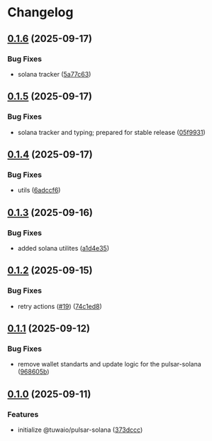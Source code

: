 # Changelog

## [0.1.6](https://github.com/TuwaIO/pulsar-core/compare/pulsar-solana-v0.1.5...pulsar-solana-v0.1.6) (2025-09-17)


### Bug Fixes

* solana tracker ([5a77c63](https://github.com/TuwaIO/pulsar-core/commit/5a77c63bd61f19c3a458e95040b5dbfa87803d41))

## [0.1.5](https://github.com/TuwaIO/pulsar-core/compare/pulsar-solana-v0.1.4...pulsar-solana-v0.1.5) (2025-09-17)


### Bug Fixes

* solana tracker and typing; prepared for stable release ([05f9931](https://github.com/TuwaIO/pulsar-core/commit/05f9931869d420d6ff50486ae72272520f90249a))

## [0.1.4](https://github.com/TuwaIO/pulsar-core/compare/pulsar-solana-v0.1.3...pulsar-solana-v0.1.4) (2025-09-17)


### Bug Fixes

* utils ([6adccf6](https://github.com/TuwaIO/pulsar-core/commit/6adccf62d413cedc9405815b7279b2e926b9d10a))

## [0.1.3](https://github.com/TuwaIO/pulsar-core/compare/pulsar-solana-v0.1.2...pulsar-solana-v0.1.3) (2025-09-16)


### Bug Fixes

* added solana utilites ([a1d4e35](https://github.com/TuwaIO/pulsar-core/commit/a1d4e3550f50724894a68a87c5e689beda0090b2))

## [0.1.2](https://github.com/TuwaIO/pulsar-core/compare/pulsar-solana-v0.1.1...pulsar-solana-v0.1.2) (2025-09-15)


### Bug Fixes

* retry actions ([#19](https://github.com/TuwaIO/pulsar-core/issues/19)) ([74c1ed8](https://github.com/TuwaIO/pulsar-core/commit/74c1ed8a6bc1c9548951bb05b389d70abbacb840))

## [0.1.1](https://github.com/TuwaIO/pulsar-core/compare/pulsar-solana-v0.1.0...pulsar-solana-v0.1.1) (2025-09-12)


### Bug Fixes

* remove wallet standarts and update logic for the pulsar-solana ([968605b](https://github.com/TuwaIO/pulsar-core/commit/968605b680416eb189572893a55c830a35f6f479))

## [0.1.0](https://github.com/TuwaIO/pulsar-core/compare/pulsar-solana-v0.0.1...pulsar-solana-v0.1.0) (2025-09-11)


### Features

* initialize @tuwaio/pulsar-solana ([373dccc](https://github.com/TuwaIO/pulsar-core/commit/373dccce06ee13a18c95b474a67af22f01fbb980))
